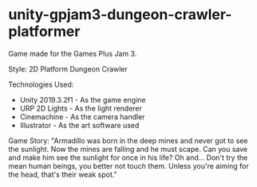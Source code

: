 # unity-gpjam3-dungeon-crawler-platformer

Game made for the Games Plus Jam 3.

Style: 2D Platform Dungeon Crawler

Technologies Used:
- Unity 2019.3.2f1 - As the game engine
- URP 2D Lights - As the light renderer
- Cinemachine - As the camera handler
- Illustrator - As the art software used

Game Story: "Armadillo was born in the deep mines and never got to see the sunlight. Now the mines are falling and he must scape. Can you save and make him see the sunlight for once in his life? Oh and... Don't try the mean human beings, you better not touch them. Unless you're aiming for the head, that's their weak spot."
